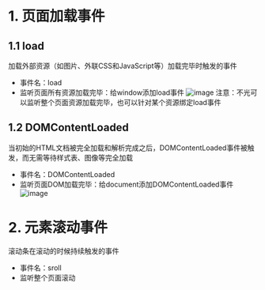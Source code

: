 # 1. 页面加载事件
## 1.1 load
加载外部资源（如图片、外联CSS和JavaScript等）加载完毕时触发的事件  
 - 事件名：load
 - 监听页面所有资源加载完毕：给window添加load事件
![image](https://github.com/Happy-jianghui/Frontend-Learning/assets/98568967/f20c895a-31be-4563-b515-41a6d7a5f264)
注意：不光可以监听整个页面资源加载完毕，也可以针对某个资源绑定load事件

## 1.2 DOMContentLoaded
当初始的HTML文档被完全加载和解析完成之后，DOMContentLoaded事件被触发，而无需等待样式表、图像等完全加载
 - 事件名：DOMContentLoaded
 - 监听页面DOM加载完毕：给document添加DOMContentLoaded事件
![image](https://github.com/Happy-jianghui/Frontend-Learning/assets/98568967/ad370cb6-8f59-4f30-a135-66b778eb7745)


# 2. 元素滚动事件
滚动条在滚动的时候持续触发的事件
 - 事件名：sroll
 - 监听整个页面滚动
